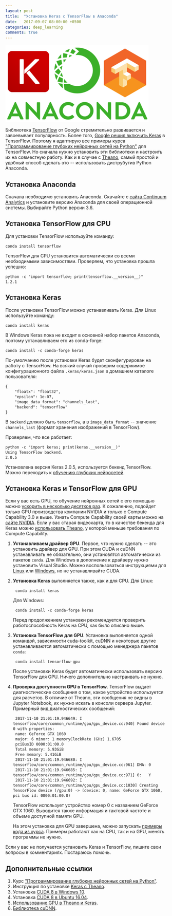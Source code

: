 ```yaml
---
layout: post
title:  "Установка Keras с TensorFlow в Anaconda"
date:   2017-09-07 08:00:00 +0500
categories: deep_learning
comments: true
---
```

![Keras TensorFlow Anaconda](/assets/images/anaconda_keras_tf.png)

Библиотека [TensorFlow](https://www.tensorflow.org/) от Google стремительно развивается и завоевывает популярность. Более того, [Google решил включить Keras](http://www.fast.ai/2017/01/03/keras/) в TensorFlow. Поэтому я адаптирую все примеры курса ["Программирование глубоких нейронных сетей на Python"](http://www.asozykin.ru/courses/nnpython) для TensorFlow. Но сначала нужно установить эти библиотеки и настроить их на совместную работу. Как и в случае с [Theano](/deep_learning/2016/12/25/Keras-Installation.html), самый простой и удобный способ сделать это -- использовать диструбутив Python Anaconda. 

<!--more-->

## Установка Anaconda

Сначала необходимо установить Anaconda. Скачайте с [сайта Continuum Analytics](https://www.continuum.io/downloads) и установите версию Anaconda для своей операционной системы. Выбирайте Python версии 3.6.

## Установка TensorFlow для CPU

Для установки TensorFlow используйте команду:

    conda install tensorflow

TensorFlow для CPU установится автоматически со всеми необходимыми зависимостями. Проверяем, что установка прошла успешно:

    python -c "import tensorflow; print(tensorflow.__version__)"
    1.2.1

## Установка Keras 

После установки TensorFlow можно устанавливать Keras. Для Linux используйте команду:

    conda install keras

В Windows Keras пока не входит в основной набор пакетов Anaconda, поэтому устанавливаем его из conda-forge:

    conda install -c conda-forge keras

По-умолчанию после установки Keras будет сконфигурирован на работу с TensorFlow. На всякий случай проверим содержимое конфигурационного файла `.keras/keras.json` в домашнем каталоге пользователя:

    {
        "floatx": "float32",
        "epsilon": 1e-07,
        "image_data_format": "channels_last",
        "backend": "tensorflow"
    }

В `backend` должно быть `tensorflow`, а в `image_data_format` -- значение `channels_last` (формат хранения изображений в TensorFlow).

Проверяем, что все работает:

    python -c "import keras; print(keras.__version__)"
    Using TensorFlow backend.
    2.0.5

Установлена версия Keras 2.0.5, используется бекенд TensorFlow. Можно переходить к [обучению глубоких нейросетей](/courses/nnpython).

## Установка Keras и TensorFlow для GPU

Если у вас есть GPU, то обучение нейронных сетей с его помощью можно [ускорить в несколько десятков раз](/deep_learning/2017/03/20/cuDNN-with-theano-and-keras.html). К сожалению, подойдет только GPU производства компании NVIDIA и только с Compute Capability 3.0 и выше. Узнать Compute Capability своей карты можно на [сайте NVIDIA](https://developer.nvidia.com/cuda-gpus). Если у вас старая видеокарта, то в качестве бекенда для Keras можно [использовать Theano](/deep_learning/2017/03/11/How-to-use-gpu-with-theano.html), у которой меньше требования по Compute Capability. 

1. **Устанавливаем драйвер GPU**. Первое, что нужно сделать -- это установить драйвер для GPU. При этом CUDA и cuDNN устанавливать не обязательно, они установятся автоматически из пакетов `conda`. Для Windows в дополнение к драйверу нужно установить Visual Studio. Можно воспользоваться инструкциями для [Linux](/deep_learning/2017/02/26/How-to-install-cuda-8-on-Ubuntu-16-04.html) или [Windows](/deep_learning/2017/03/08/How-to-install-cuda-8-on-Windows-10.html), но не устанавливайте CUDA.

2. **Установка Keras** выполняется также, как и для CPU. Для Linux:

        conda install keras

    Для Windows:

        conda install -c conda-forge keras

    Перед продолжением установки рекомендуется проверить работоспособность Keras на CPU, как было описано выше.

3. **Установка TensorFlow для GPU**. Установка выполняется одной командой, зависимости cuda-toolkit, cuDNN и некоторые другие устанавливаются автоматически с помощью менеджера пакетов `conda`:

        conda install tensorflow-gpu

    После установки Keras будет автоматически использовать версию TensorFlow для GPU. Ничего дополнительно настраивать не нужно.

4. **Проверка доступности GPU в TensorFlow**. TensorFlow выдает диагностические сообщения о том, какое устройство используется для расчетов. В отличие от Theano, эти сообщения не видны в Jupyter Notebook, их нужно искать в консоли сервера Jupyter. Примерный вид диагностических сообщений: 
        
        2017-11-10 21:01:19.946649: I tensorflow/core/common_runtime/gpu/gpu_device.cc:940] Found device 0 with properties: 
        name: GeForce GTX 1060
        major: 6 minor: 1 memoryClockRate (GHz) 1.6705
        pciBusID 0000:01:00.0
        Total memory: 5.93GiB
        Free memory: 5.41GiB
        2017-11-10 21:01:19.946680: I tensorflow/core/common_runtime/gpu/gpu_device.cc:961] DMA: 0 
        2017-11-10 21:01:19.946685: I tensorflow/core/common_runtime/gpu/gpu_device.cc:971] 0:   Y 
        2017-11-10 21:01:19.946692: I tensorflow/core/common_runtime/gpu/gpu_device.cc:1030] Creating TensorFlow device (/gpu:0) -> (device: 0, name: GeForce GTX 1060, pci bus id: 0000:01:00.0)
    
    TensorFlow использует устройство номер 0 с названием GeForce GTX 1060. Выводится также информация и тактовой частоте и объеме доступной памяти GPU.

    На этом установка для GPU завершена, можно запускать [примеры кода из курса](/courses/nnpython). Примеры работают как на CPU, так и на GPU, менять программы не нужно.

Если у вас не получается установить Keras и TensorFlow, пишите свои вопросы в комментариях. Постараюсь помочь.

## Дополнительные ссылки

1. Курс ["Программирование глубоких нейронных сетей на Python"](http://www.asozykin.ru/courses/nnpython).
2. Инструкция по установке [Keras с Theano](/deep_learning/2016/12/25/Keras-Installation.html).
3. Установка [CUDA 8 в Windows 10](/deep_learning/2017/03/08/How-to-install-cuda-8-on-Windows-10.html).
4. Установка [CUDA 8 в Ubuntu 16.04](/deep_learning/2017/02/26/How-to-install-cuda-8-on-Ubuntu-16-04.html).
5. [Использование GPU в Theano и Keras](/deep_learning/2017/03/11/How-to-use-gpu-with-theano.html).
6. [Библиотека cuDNN](/deep_learning/2017/03/20/cuDNN-with-theano-and-keras.html).
     

